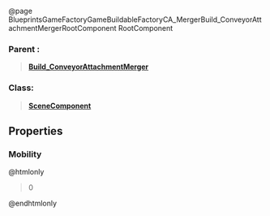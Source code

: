 @page BlueprintsGameFactoryGameBuildableFactoryCA_MergerBuild_ConveyorAttachmentMergerRootComponent RootComponent
### Parent :
<b><a href="_blueprints_game_factory_game_buildable_factory_c_a__merger_build__conveyor_attachment_merger.html"><blockquote>Build_ConveyorAttachmentMerger</blockquote></a></b>
### Class:
<b><a href="_class_script_scene_component.html"><blockquote>SceneComponent</blockquote></a></b>
## Properties
### Mobility
@htmlonly
<blockquote>0</blockquote>
@endhtmlonly

